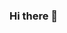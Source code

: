 ### Hi there 👋

<!--
**Amna25/Amna25** is a ✨ _special_ ✨ repository because its `README.md` (this file) appears on your GitHub profile.

Here are some ideas to get you started:

- 🔭 I’m currently student at CodeClan ...
- 🌱 I’m currently learning Software Development...
- ⚡ Fun fact: I speak three languages every day and can read Arabic as a fourth language...

<img align="center" src="https://github-readme-stats.vercel.app/api/<top-langs>/username=<Amna25>&theme=<radical>" />

